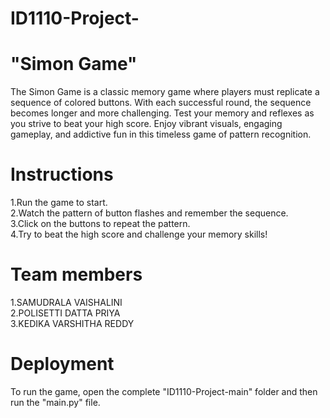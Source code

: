 # ID1110-Project-
# "Simon Game"

The Simon Game is a classic memory game where players must replicate a sequence of colored buttons. With each successful round, the sequence becomes longer and more challenging. Test your memory and reflexes as you strive to beat your high score. Enjoy vibrant visuals, engaging gameplay, and addictive fun in this timeless game of pattern recognition.

# Instructions
1.Run the game to start.
<br>
2.Watch the pattern of button flashes and remember the sequence.
<br>
3.Click on the buttons to repeat the pattern.
<br>
4.Try to beat the high score and challenge your memory skills!

# Team members 
1.SAMUDRALA VAISHALINI
<br>
2.POLISETTI DATTA PRIYA
<br>
3.KEDIKA VARSHITHA REDDY

# Deployment
To run the game, open the complete "ID1110-Project-main" folder and then run the "main.py" file.
